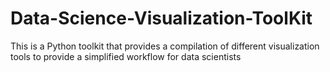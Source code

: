 # Data-Science-Visualization-ToolKit
This is a Python toolkit that provides a compilation of different visualization tools to provide a simplified workflow for data scientists
